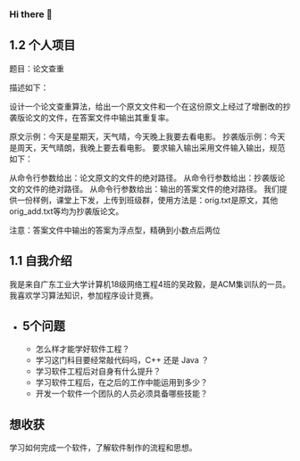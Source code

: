 ### Hi there 👋

## 1.2 个人项目
题目：论文查重

描述如下：

设计一个论文查重算法，给出一个原文文件和一个在这份原文上经过了增删改的抄袭版论文的文件，在答案文件中输出其重复率。

原文示例：今天是星期天，天气晴，今天晚上我要去看电影。
抄袭版示例：今天是周天，天气晴朗，我晚上要去看电影。
要求输入输出采用文件输入输出，规范如下：

从命令行参数给出：论文原文的文件的绝对路径。
从命令行参数给出：抄袭版论文的文件的绝对路径。
从命令行参数给出：输出的答案文件的绝对路径。
我们提供一份样例，课堂上下发，上传到班级群，使用方法是：orig.txt是原文，其他orig_add.txt等均为抄袭版论文。

注意：答案文件中输出的答案为浮点型，精确到小数点后两位

## 1.1 自我介绍
  我是来自广东工业大学计算机18级网络工程4班的吴政毅，是ACM集训队的一员。我喜欢学习算法知识，参加程序设计竞赛。
- ## 5个问题
  - 怎么样才能学好软件工程？
  - 学习这门科目要经常敲代码吗，C++ 还是 Java ？
  - 学习软件工程后对自身有什么提升？
  - 学习软件工程后，在之后的工作中能运用到多少？
  - 开发一个软件一个团队的人员必须具备哪些技能？
  

## 想收获
  学习如何完成一个软件，了解软件制作的流程和思想。

<!--
**ZhengyiWuu/ZhengyiWuu** is a ✨ _special_ ✨ repository because its `README.md` (this file) appears on your GitHub profile.

Here are some ideas to get you started:

- 🔭 I’m currently working on ...
- 🌱 I’m currently learning ...
- 👯 I’m looking to collaborate on ...
- 🤔 I’m looking for help with ...
- 💬 Ask me about ...
- 📫 How to reach me: ...
- 😄 Pronouns: ...
- ⚡ Fun fact: ...
-->
